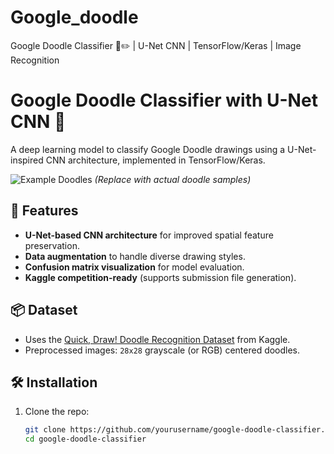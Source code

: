 # Google_doodle
Google Doodle Classifier 🎨✏️ | U-Net CNN | TensorFlow/Keras | Image Recognition

# Google Doodle Classifier with U-Net CNN 🎨

A deep learning model to classify Google Doodle drawings using a U-Net-inspired CNN architecture, implemented in TensorFlow/Keras.

![Example Doodles](https://via.placeholder.com/600x200?text=Google+Doodle+Examples) *(Replace with actual doodle samples)*

## 🚀 Features
- **U-Net-based CNN architecture** for improved spatial feature preservation.
- **Data augmentation** to handle diverse drawing styles.
- **Confusion matrix visualization** for model evaluation.
- **Kaggle competition-ready** (supports submission file generation).

## 📦 Dataset
- Uses the [Quick, Draw! Doodle Recognition Dataset](https://www.kaggle.com/c/quickdraw-doodle-recognition/data) from Kaggle.
- Preprocessed images: `28x28` grayscale (or RGB) centered doodles.

## 🛠️ Installation
1. Clone the repo:
   ```bash
   git clone https://github.com/yourusername/google-doodle-classifier.git
   cd google-doodle-classifier

